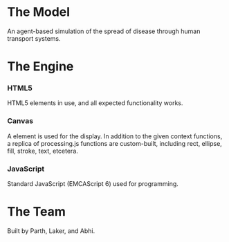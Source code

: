 # The Model
An agent-based simulation of the spread of disease through human transport systems.

# The Engine
### HTML5
HTML5 elements in use, and all expected functionality works.
### Canvas
A <canvas> element is used for the display. In addition to the given context functions, a replica of processing.js functions are custom-built, including rect, ellipse, fill, stroke, text, etcetera.
### JavaScript
Standard JavaScript (EMCAScript 6) used for programming.

# The Team
Built by Parth, Laker, and Abhi.
